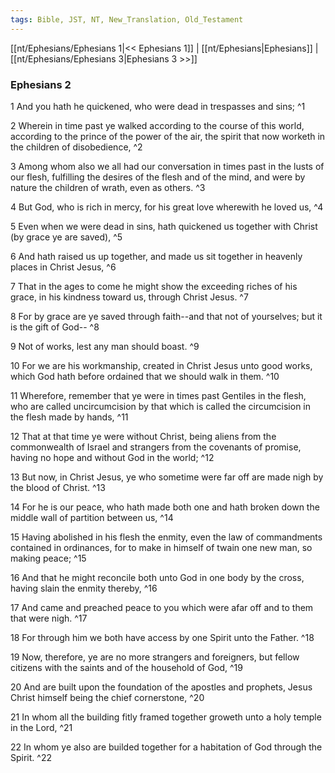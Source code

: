 ```yaml
---
tags: Bible, JST, NT, New_Translation, Old_Testament
---
```


[[nt/Ephesians/Ephesians 1|<< Ephesians 1]] | [[nt/Ephesians|Ephesians]] | [[nt/Ephesians/Ephesians 3|Ephesians 3 >>]]

### Ephesians 2

1 And you hath he quickened, who were dead in trespasses and sins;  ^1

2 Wherein in time past ye walked according to the course of this world, according to the prince of the power of the air, the spirit that now worketh in the children of disobedience,  ^2

3 Among whom also we all had our conversation in times past in the lusts of our flesh, fulfilling the desires of the flesh and of the mind, and were by nature the children of wrath, even as others.  ^3

4 But God, who is rich in mercy, for his great love wherewith he loved us,  ^4

5 Even when we were dead in sins, hath quickened us together with Christ (by grace ye are saved),  ^5

6 And hath raised us up together, and made us sit together in heavenly places in Christ Jesus,  ^6

7 That in the ages to come he might show the exceeding riches of his grace, in his kindness toward us, through Christ Jesus.  ^7

8 For by grace are ye saved through faith\--and that not of yourselves; but it is the gift of God\--  ^8

9 Not of works, lest any man should boast.  ^9

10 For we are his workmanship, created in Christ Jesus unto good works, which God hath before ordained that we should walk in them.  ^10

11 Wherefore, remember that ye were in times past Gentiles in the flesh, who are called uncircumcision by that which is called the circumcision in the flesh made by hands,  ^11

12 That at that time ye were without Christ, being aliens from the commonwealth of Israel and strangers from the covenants of promise, having no hope and without God in the world;  ^12

13 But now, in Christ Jesus, ye who sometime were far off are made nigh by the blood of Christ.  ^13

14 For he is our peace, who hath made both one and hath broken down the middle wall of partition between us,  ^14

15 Having abolished in his flesh the enmity, even the law of commandments contained in ordinances, for to make in himself of twain one new man, so making peace;  ^15

16 And that he might reconcile both unto God in one body by the cross, having slain the enmity thereby,  ^16

17 And came and preached peace to you which were afar off and to them that were nigh.  ^17

18 For through him we both have access by one Spirit unto the Father.  ^18

19 Now, therefore, ye are no more strangers and foreigners, but fellow citizens with the saints and of the household of God,  ^19

20 And are built upon the foundation of the apostles and prophets, Jesus Christ himself being the chief cornerstone,  ^20

21 In whom all the building fitly framed together groweth unto a holy temple in the Lord,  ^21

22 In whom ye also are builded together for a habitation of God through the Spirit.  ^22

 
